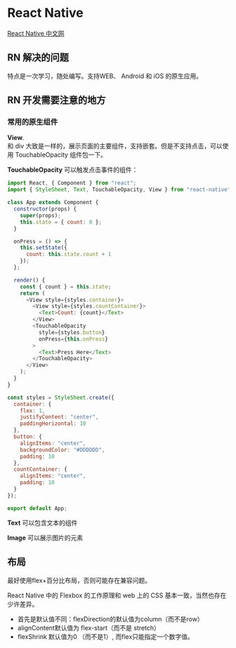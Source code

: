 # React Native

[React Native 中文网](https://www.react-native.cn/)

## RN 解决的问题
特点是一次学习，随处编写。支持WEB、 Android 和 iOS 的原生应用。

## RN 开发需要注意的地方

### 常用的原生组件
**View**.    
和 div 大致是一样的，展示页面的主要组件，支持嵌套。但是不支持点击，可以使用 TouchableOpacity 组件包一下。

**TouchableOpacity**
可以触发点击事件的组件：
``` js
import React, { Component } from "react";
import { StyleSheet, Text, TouchableOpacity, View } from "react-native";

class App extends Component {
  constructor(props) {
    super(props);
    this.state = { count: 0 };
  }

  onPress = () => {
    this.setState({
      count: this.state.count + 1
    });
  };

  render() {
    const { count } = this.state;
    return (
      <View style={styles.container}>
        <View style={styles.countContainer}>
          <Text>Count: {count}</Text>
        </View>
        <TouchableOpacity
          style={styles.button}
          onPress={this.onPress}
        >
          <Text>Press Here</Text>
        </TouchableOpacity>
      </View>
    );
  }
}

const styles = StyleSheet.create({
  container: {
    flex: 1,
    justifyContent: "center",
    paddingHorizontal: 10
  },
  button: {
    alignItems: "center",
    backgroundColor: "#DDDDDD",
    padding: 10
  },
  countContainer: {
    alignItems: "center",
    padding: 10
  }
});

export default App;
```

**Text**
可以包含文本的组件

**Image**
可以展示图片的元素


## 布局

最好使用flex+百分比布局，否则可能存在兼容问题。

React Native 中的 Flexbox 的工作原理和 web 上的 CSS 基本一致，当然也存在少许差异。    
- 首先是默认值不同：flexDirection的默认值为column（而不是row）
- alignContent默认值为 flex-start（而不是 stretch）
- flexShrink 默认值为0 （而不是1）, 而flex只能指定一个数字值。
